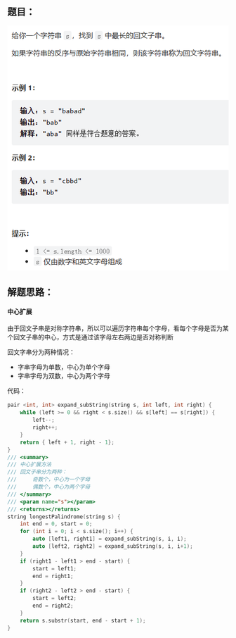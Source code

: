 ## 题目：

![image-20230103184921094](5最长回文子串/img/image-20230103184921094.png)

## 解题思路：

#### 中心扩展

由于回文子串是对称字符串，所以可以遍历字符串每个字母，看每个字母是否为某个回文子串的中心，方式是通过该字母左右两边是否对称判断

回文字串分为两种情况：

+ 字串字母为单数，中心为单个字母
+ 字串字母为双数，中心为两个字母

代码：

```c++
pair <int, int> expand_subString(string s, int left, int right) {
	while (left >= 0 && right < s.size() && s[left] == s[right]) {
		left--;
		right++;
	}
	return { left + 1, right - 1};
}
/// <summary>
/// 中心扩展方法
/// 回文子串分为两种：
///		奇数个，中心为一个字母
///		偶数个，中心为两个字母
/// </summary>
/// <param name="s"></param>
/// <returns></returns>
string longestPalindrome(string s) {
	int end = 0, start = 0;
	for (int i = 0; i < s.size(); i++) {
		auto [left1, right1] = expand_subString(s, i, i);
		auto [left2, right2] = expand_subString(s, i, i+1);
	}
	if (right1 - left1 > end - start) {
		start = left1;
		end = right1;
	}
	if (right2 - left2 > end - start) {
		start = left2;
		end = right2;
	}
	return s.substr(start, end - start + 1);
}
```

